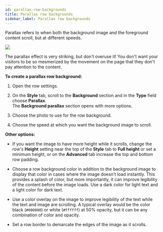 ```yaml
---
id: parallax-row-backgrounds
title: Parallax row backgrounds
sidebar_label: Parallax row backgrounds
---
```


Parallax refers to when both the background image and the foreground content
scroll, but at different speeds.

![](/img/row-columns-parallax-bg.gif)

The parallax effect is very striking, but don't overuse it! You don't want
your visitors to be so mesmerized by the movement on the page that they don't
pay attention to the content.

**To create a parallax row background:**

  1. Open the row settings.
  2. On the **Style** tab, scroll to the **Background** section and in the **Type** field choose **Parallax**.  
The **Background parallax** section opens with more options.

  3. Choose the photo to use for the row background.
  4. Choose the speed at which you want the background image to scroll.

**Other options:**

* If you want the image to have more height while it scrolls, change the row's **Height** setting near the top of the **Style** tab to **Full height** or set a minimum height, or on the **Advanced** tab increase the top and bottom row padding.

* Choose a row background color in addition to the background image to display that color in cases where the image doesn't load instantly. This provides a splash of color, but more importantly, it can improve legibility of the content before the image loads. Use a dark color for light text and a light color for dark text.

* Use a color overlay on the image to improve legibility of the text while the text and image are scrolling. A typical overlay would be the color black (`#000000`) or white (`#ffffff`) at 50% opacity, but it can be any combination of color and opacity.

* Set a row border to demarcate the edges of the image as it scrolls.
